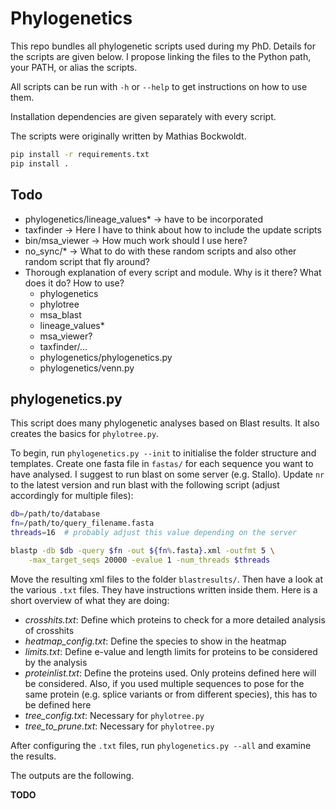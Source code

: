Phylogenetics
=============

This repo bundles all phylogenetic scripts used during my PhD. Details for the scripts are given below. I propose linking the files to the Python path, your PATH, or alias the scripts.

All scripts can be run with `-h` or `--help` to get instructions on how to use them.

Installation dependencies are given separately with every script.

The scripts were originally written by Mathias Bockwoldt.

```sh
pip install -r requirements.txt
pip install .
```

Todo
----

* phylogenetics/lineage_values* → have to be incorporated
* taxfinder → Here I have to think about how to include the update scripts
* bin/msa_viewer → How much work should I use here?
* no_sync/* → What to do with these random scripts and also other random script that fly around?
* Thorough explanation of every script and module. Why is it there? What does it do? How to use?
    * phylogenetics
    * phylotree
    * msa_blast
    * lineage_values*
    * msa_viewer?
    * taxfinder/...
    * phylogenetics/phylogenetics.py
    * phylogenetics/venn.py


phylogenetics.py
----------------

This script does many phylogenetic analyses based on Blast results. It also creates the basics for `phylotree.py`.

To begin, run `phylogenetics.py --init` to initialise the folder structure and templates. Create one fasta file in `fastas/` for each sequence you want to have analysed. I suggest to run blast on some server (e.g. Stallo). Update `nr` to the latest version and run blast with the following script (adjust accordingly for multiple files):

```bash
db=/path/to/database
fn=/path/to/query_filename.fasta
threads=16	# probably adjust this value depending on the server

blastp -db $db -query $fn -out ${fn%.fasta}.xml -outfmt 5 \
    -max_target_seqs 20000 -evalue 1 -num_threads $threads
```

Move the resulting xml files to the folder `blastresults/`. Then have a look at the various `.txt` files. They have instructions written inside them. Here is a short overview of what they are doing:

- *crosshits.txt*: Define which proteins to check for a more detailed analysis of crosshits
- *heatmap_config.txt*: Define the species to show in the heatmap
- *limits.txt*: Define e-value and length limits for proteins to be considered by the analysis
- *proteinlist.txt*: Define the proteins used. Only proteins defined here will be considered. Also, if you used multiple sequences to pose for the same protein (e.g. splice variants or from different species), this has to be defined here
- *tree_config.txt*: Necessary for `phylotree.py`
- *tree_to_prune.txt*: Necessary for `phylotree.py`

After configuring the `.txt` files, run `phylogenetics.py --all` and examine the results.

The outputs are the following.

**TODO**
